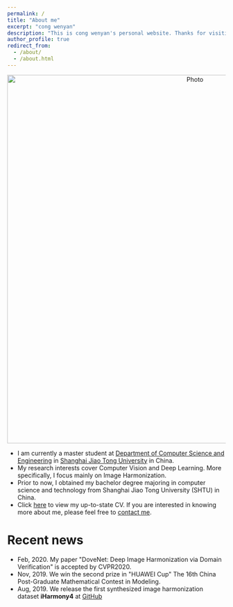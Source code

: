 ```yaml
---
permalink: /
title: "About me"
excerpt: "cong wenyan"
description: "This is cong wenyan's personal website. Thanks for visiting!!!"
author_profile: true
redirect_from: 
  - /about/
  - /about.html
---
```


<p align="center">
  <img src="https://cathyjasmine.github.io/images/congwenyan.jpg?raw=true" alt="Photo" style="width: 850px;"/> 

</p>


* I am currently a master student at [Department of Computer Science and Engineering](http://www.cs.sjtu.edu.cn/) in [Shanghai Jiao Tong University](http://en.sjtu.edu.cn/) in China.
* My research interests cover Computer Vision and Deep Learning. More specifically, I focus mainly on Image Harmonization. 
* Prior to now, I obtained my  bachelor degree majoring in computer science and technology from Shanghai Jiao Tong University (SHTU) in China.
* Click [here]() to view my up-to-state CV. If you are interested in knowing more about me, please feel free to [contact me](https://cathyjasmine.github.io/contact/).

# Recent news
* Feb, 2020. My paper "DoveNet: Deep Image Harmonization via Domain Verification" is accepted by CVPR2020.
* Nov, 2019. We win the second prize in "HUAWEI Cup" The 16th China Post-Graduate Mathematical Contest in Modeling.
* Aug, 2019. We release the first synthesized image harmonization dataset **iHarmony4** at [GitHub](https://github.com/bcmi/Image_Harmonization_Datasets/)
